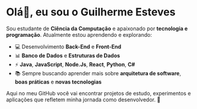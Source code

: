 # Olá👋, eu sou o Guilherme Esteves

Sou estudante de **Ciência da Computação** e apaixonado por **tecnologia e programação**.
Atualmente estou aprendendo e explorando:

- 💻 Desenvolvimento **Back-End** e **Front-End**
- 📊 **Banco de Dados** e **Estruturas de Dados**
- ⚡ **Java**, **JavaScript**, **Node.Js**, **React**, **Python**, **C#**
- 📚 Sempre buscando aprender mais sobre **arquitetura de software**, **boas práticas** e **novas tecnologias**

Aqui no meu GitHub você vai encontrar projetos de estudo, experimentos e aplicações que refletem minha jornada como desenvolvedor. 🚀
<!--
**guiresteves/guiresteves** is a ✨ _special_ ✨ repository because its `README.md` (this file) appears on your GitHub profile.

Here are some ideas to get you started:

- 🔭 I’m currently working on ...
- 🌱 I’m currently learning ...
- 👯 I’m looking to collaborate on ...
- 🤔 I’m looking for help with ...
- 💬 Ask me about ...
- 📫 How to reach me: ...
- 😄 Pronouns: ...
- ⚡ Fun fact: ...
-->
